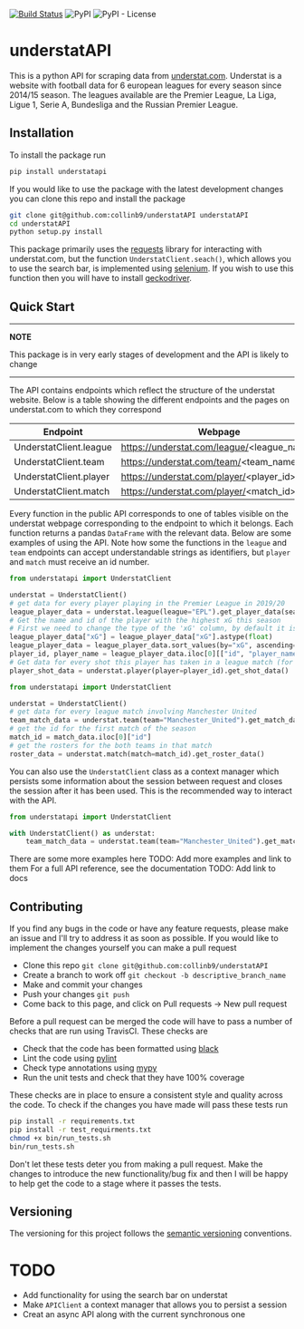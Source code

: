 [![Build Status](https://travis-ci.com/collinb9/understatAPI.svg?branch=master)](https://travis-ci.com/collinb9/understatAPI)
![PyPI](https://img.shields.io/pypi/v/understatapi)
![PyPI - License](https://img.shields.io/pypi/l/understatapi)


# understatAPI
This is a python API for scraping data from [understat.com](https://understat.com/). Understat is a website with football data for 6 european leagues for every season since 2014/15 season. The leagues available are the Premier League, La Liga, Ligue 1, Serie A, Bundesliga and the Russian Premier League. 

## Installation
To install the package run
```bash
pip install understatapi
```

If you would like to use the package with the latest development changes you can clone this repo and install the package
```bash
git clone git@github.com:collinb9/understatAPI understatAPI
cd understatAPI
python setup.py install
```
This package primarily uses the [requests]() library for interacting with understat.com, but the function `UnderstatClient.seach()`, which allows you to use the search bar, is implemented using [selenium](). If you wish to use this function then you will have to install [geckodriver]().

## Quick Start
---
**NOTE**

This package is in very early stages of development and the API is likely to change

---
The API contains endpoints which reflect the structure of the understat website. Below is a table showing the different endpoints and the pages on understat.com to which they correspond

| Endpoint         | Webpage                                         |
|------------------|-------------------------------------------------|
| UnderstatClient.league | https://understat.com/league/<league_name>      |
| UnderstatClient.team   | https://understat.com/team/<team_name>/<season> |
| UnderstatClient.player | https://understat.com/player/<player_id>        |
| UnderstatClient.match  | https://understat.com/player/<match_id>         |

Every function in the public API corresponds to one of tables visible on the understat webpage corresponding to the endpoint to which it belongs. Each function returns a pandas `DataFrame` with the relevant data. Below are some examples of using the API. Note how some the functions in the `league` and `team` endpoints can accept understandable strings as identifiers, but `player` and `match` must receive an id number.
```python
from understatapi import UnderstatClient

understat = UnderstatClient()
# get data for every player playing in the Premier League in 2019/20
league_player_data = understat.league(league="EPL").get_player_data(season="2019")
# Get the name and id of the player with the highest xG this season
# First we need to change the type of the 'xG' column, by default it is a string
league_player_data["xG"] = league_player_data["xG"].astype(float)
league_player_data = league_player_data.sort_values(by="xG", ascending=False)
player_id, player_name = league_player_data.iloc[0][["id", "player_name"]].values
# Get data for every shot this player has taken in a league match (for all seasons)
player_shot_data = understat.player(player=player_id).get_shot_data()
```

```python
from understatapi import UnderstatClient

understat = UnderstatClient()
# get data for every league match involving Manchester United
team_match_data = understat.team(team="Manchester_United").get_match_data(season="2019")
# get the id for the first match of the season
match_id = match_data.iloc[0]["id"]
# get the rosters for the both teams in that match
roster_data = understat.match(match=match_id).get_roster_data()
```
You can also use the `UnderstatClient` class as a context manager which persists some information about the session between request and closes the session after it has been used. This is the recommended way to interact with the API.
```python
from understatapi import UnderstatClient

with UnderstatClient() as understat:
    team_match_data = understat.team(team="Manchester_United").get_match_data()
```

There are some more examples here TODO: Add more examples and link to them
For a full API reference, see the documentation TODO: Add link to docs

## Contributing
If you find any bugs in the code or have any feature requests, please make an issue and I'll try to address it as soon as possible. If you would like to implement the changes yourself you can make a pull request
* Clone this repo `git clone git@github.com:collinb9/understatAPI`
* Create a branch to work off `git checkout -b descriptive_branch_name`
* Make and commit your changes
* Push your changes `git push`
* Come back to this page, and click on Pull requests -> New pull request

Before a pull request can be merged the code will have to pass a number of checks that are run using TravisCI. These checks are
* Check that the code has been formatted using [black](https://github.com/psf/black)
* Lint the code using [pylint](https://github.com/PyCQA/pylint)
* Check type annotations using [mypy](https://github.com/python/mypy)
* Run the unit tests and check that they have 100% coverage

These checks are in place to ensure a consistent style and quality across the code. To check if the changes you have made will pass these tests run
```bash
pip install -r requirements.txt
pip install -r test_requirments.txt
chmod +x bin/run_tests.sh
bin/run_tests.sh
```

Don't let these tests deter you from making a pull request. Make the changes to introduce the new functionality/bug fix and then I will be happy to help get the code to a stage where it passes the tests.

## Versioning
The versioning for this project follows the [semantic versioning](https://semver.org/) conventions.

# TODO
* Add functionality for using the search bar on understat
* Make `APIClient` a context manager that allows you to persist a session
* Creat an async API along with the current synchronous one

